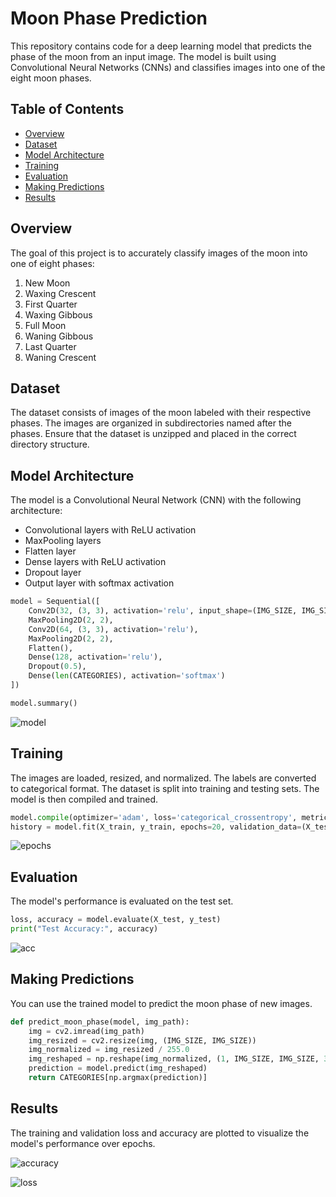 # Moon Phase Prediction

This repository contains code for a deep learning model that predicts the phase of the moon from an input image. The model is built using Convolutional Neural Networks (CNNs) and classifies images into one of the eight moon phases.

## Table of Contents
- [Overview](#overview)
- [Dataset](#dataset)
- [Model Architecture](#model-architecture)
- [Training](#training)
- [Evaluation](#evaluation)
- [Making Predictions](#Making-Predictions)
- [Results](#results)

## Overview
The goal of this project is to accurately classify images of the moon into one of eight phases:
1. New Moon
2. Waxing Crescent
3. First Quarter
4. Waxing Gibbous
5. Full Moon
6. Waning Gibbous
7. Last Quarter
8. Waning Crescent

## Dataset
The dataset consists of images of the moon labeled with their respective phases. The images are organized in subdirectories named after the phases. Ensure that the dataset is unzipped and placed in the correct directory structure.

## Model Architecture
The model is a Convolutional Neural Network (CNN) with the following architecture:
- Convolutional layers with ReLU activation
- MaxPooling layers
- Flatten layer
- Dense layers with ReLU activation
- Dropout layer
- Output layer with softmax activation

```python
model = Sequential([
    Conv2D(32, (3, 3), activation='relu', input_shape=(IMG_SIZE, IMG_SIZE, 3)),
    MaxPooling2D(2, 2),
    Conv2D(64, (3, 3), activation='relu'),
    MaxPooling2D(2, 2),
    Flatten(),
    Dense(128, activation='relu'),
    Dropout(0.5),
    Dense(len(CATEGORIES), activation='softmax')
])

model.summary()
```
![model](https://github.com/user-attachments/assets/c2e99836-7930-4790-a0cf-5ad0943010b5)


## Training
The images are loaded, resized, and normalized. The labels are converted to categorical format. The dataset is split into training and testing sets. The model is then compiled and trained.

```python
model.compile(optimizer='adam', loss='categorical_crossentropy', metrics=['accuracy'])
history = model.fit(X_train, y_train, epochs=20, validation_data=(X_test, y_test))
```
![epochs](https://github.com/user-attachments/assets/b98d36e6-4fda-45fe-b7bb-b33a40b57a09)


## Evaluation
The model's performance is evaluated on the test set.

```python
loss, accuracy = model.evaluate(X_test, y_test)
print("Test Accuracy:", accuracy)
```

![acc](https://github.com/user-attachments/assets/207b1e21-a604-448d-bf52-a180e50fee89)


## Making Predictions
You can use the trained model to predict the moon phase of new images.

```python
def predict_moon_phase(model, img_path):
    img = cv2.imread(img_path)
    img_resized = cv2.resize(img, (IMG_SIZE, IMG_SIZE))
    img_normalized = img_resized / 255.0
    img_reshaped = np.reshape(img_normalized, (1, IMG_SIZE, IMG_SIZE, 3))
    prediction = model.predict(img_reshaped)
    return CATEGORIES[np.argmax(prediction)]
```

## Results
The training and validation loss and accuracy are plotted to visualize the model's performance over epochs.

![accuracy](https://github.com/user-attachments/assets/3fbab1fe-3327-48e7-b9ca-501172fc552b)


![loss](https://github.com/user-attachments/assets/7a89291e-d8fd-458a-942e-d12f33c46214)
